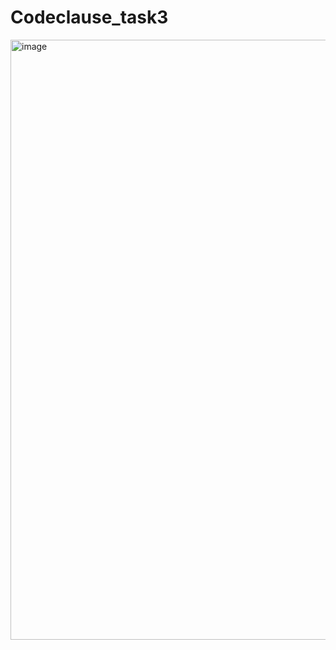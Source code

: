 # Codeclause_task3
<img width="960" alt="image" src="https://github.com/SuraviMitra/Codeclause_task3/assets/119784780/9e0b1776-00da-474c-a787-ac181b270651">
